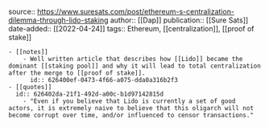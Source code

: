 source:: https://www.suresats.com/post/ethereum-s-centralization-dilemma-through-lido-staking
author:: [[Dap]]
publication:: [[Sure Sats]]
date-added:: [[2022-04-24]] 
tags:: Ethereum, [[centralization]], [[proof of stake]]

	- [[notes]]
		- Well written article that describes how [[Lido]] became the dominant [[staking pool]] and why it will lead to total centralization after the merge to [[proof of stake]].
		  id:: 626400ef-0473-4f66-a075-dda0a316b2f3
	- [[quotes]]
	  id:: 626402da-21f1-492d-a00c-b1d97142815d
		- "Even if you believe that Lido is currently a set of good actors, it is extremely naive to believe that this oligarch will not become corrupt over time, and/or influenced to censor transactions."